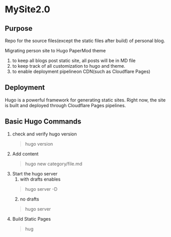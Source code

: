 # MySite2.0

## Purpose

Repo for the source files(except the static files after build) of personal blog.

Migrating person site to Hugo PaperMod theme

1. to keep all blogs post
    static site,  all posts will be in MD file
2. to keep track of all customization to hugo and theme.
3. to enable deployment pipelineon CDN(such as Cloudflare Pages)

## Deployment

Hugo is a powerful framework for generating static sites.
Right now,  the site is built and deployed through Cloudflare Pages pipelines.

## Basic Hugo Commands

1. check and verify hugo version
   >hugo version
2. Add content
   > hugo new category/file.md
3. Start the hugo server
   1. with drafts enables
   >hugo server -D
   2. no drafts
   >hugo server
4. Build Static Pages
   > hug
